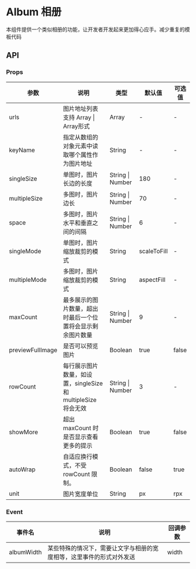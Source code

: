 # Album 相册

本组件提供一个类似相册的功能，让开发者开发起来更加得心应手。减少重复的模板代码

## API

### Props

| 参数             | 说明                                                          | 类型             | 默认值      | 可选值 |
| ---------------- | ------------------------------------------------------------- | ---------------- | ----------- | ------ |
| urls             | 图片地址列表 支持 Array<String> \| Array<Object>形式          | Array            | -           | -      |
| keyName          | 指定从数组的对象元素中读取哪个属性作为图片地址                | String           | -           | -      |
| singleSize       | 单图时，图片长边的长度                                        | String \| Number | 180         | -      |
| multipleSize     | 多图时，图片边长                                              | String \| Number | 70          | -      |
| space            | 多图时，图片水平和垂直之间的间隔                              | String \| Number | 6           | -      |
| singleMode       | 单图时，图片缩放裁剪的模式                                    | String           | scaleToFill | -      |
| multipleMode     | 多图时，图片缩放裁剪的模式                                    | String           | aspectFill  | -      |
| maxCount         | 最多展示的图片数量，超出时最后一个位置将会显示剩余图片数量    | String \| Number | 9           | -      |
| previewFullImage | 是否可以预览图片                                              | Boolean          | true        | false  |
| rowCount         | 每行展示图片数量，如设置，singleSize 和 multipleSize 将会无效 | String \| Number | 3           | -      |
| showMore         | 超出 maxCount 时是否显示查看更多的提示                        | Boolean          | true        | false  |
| autoWrap         | 自适应换行模式，不受 rowCount 限制。                          | Boolean          | false       | true   |
| unit             | 图片宽度单位                                                  | String           | px          | rpx    |

### Event

| 事件名     | 说明                                                                 | 回调参数 |
| ---------- | -------------------------------------------------------------------- | -------- |
| albumWidth | 某些特殊的情况下，需要让文字与相册的宽度相等，这里事件的形式对外发送 | width    |
